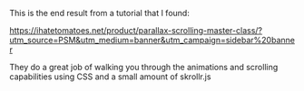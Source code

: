 This is the end result from a tutorial that I found:

https://ihatetomatoes.net/product/parallax-scrolling-master-class/?utm_source=PSM&utm_medium=banner&utm_campaign=sidebar%20banner

They do a great job of walking you through the animations and scrolling capabilities using CSS and a small amount of skrollr.js